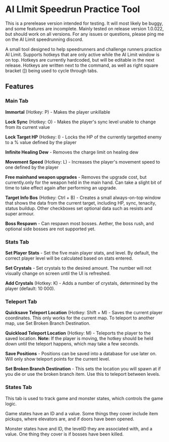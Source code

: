 # AI LImit Speedrun Practice Tool
This is a prerelease version intended for testing. It will most likely be buggy, and some features are incomplete. Mainly tested on release version 1.0.022, but should work on all versions. For any issues or questions, please ping me on the AI Limit speedrunning discord.

A small tool designed to help speedrunners and challenge runners practice AI Limit. Supports hotkeys that are only active while the AI Limit window is on top. Hotkeys are currently hardcoded, but will be editable in the next release. Hotkeys are written next to the command, as well as right square bracket (]) being used to cycle through tabs.

## Features
### Main Tab
**Immortal** (Hotkey: P) - Makes the player unkillable

**Lock Sync** (Hotkey: O) - Makes the player's sync level unable to change from its current value

**Lock Target HP** (Hotkey: I) - Locks the HP of the currently targetted enemy to a % value defined by the player

**Infinite Healing Dew** - Removes the charge limit on healing dew

**Movement Speed** (Hotkey: L) - Increases the player's movement speed to one defined by the player

**Free mainhand weapon upgrades** - Removes the upgrade cost, but currently.only for the weapon held in the main hand. Can take a slight bit of time to take effect again after performing an upgrade.

**Target Info Bos** (Hotkey: Ctrl + B) - Creates a small always-on-top window that shows the data from the current target, including HP, sync, tenacity, status buildup. Other checkboxes set optional data such as resists and super armour.

**Boss Respawn** - Can respawn most bosses. Aether, the boss rush, and optional side bosses are not supported yet.

### Stats Tab

**Set Player Stats** - Set the five main player stats, and level. By default, the correct player level will be calculated based on stats entered.

**Set Crystals** - Set crystals to the desired amount. The number will not visually change on screen until the UI is refreshed.

**Add Crystals** (Hotkey: K) - Adds a number of crystals, determined by the player (default: 10 000).

### Teleport Tab

**Quicksave Teleport Location** (Hotkey: Shift + M) - Saves the current player coordinates. This only works for the current map. To teleport to another map, use Set Broken Branch Destination.

**Quickload Teleport Location** (Hotkey: M) - Teleports the player to the saved location. **Note:** If the player is moving, the hotkey should be held down until the teleport happens, which may take a few seconds.

**Save Positions** - Positions can be saved into a database for use later on. Will only show teleport points for the current level.

**Set Broken Branch Destination** - This sets the location you will spawn at if you die or use the broken branch item. Use this to teleport between levels.

### States Tab

This tab is used to track game and monster states, which controls the game logic.

Game states have an ID and a value. Some things they cover include item pickups, where elevators are, and if doors have been opened.

Monster states have and ID, the levelID they are associated with, and a value. One thing they cover is if bosses have been killed.
